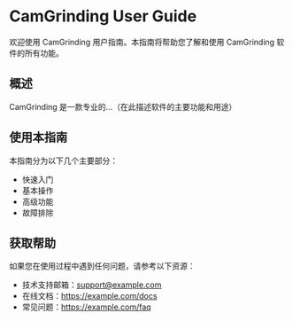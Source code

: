 # CamGrinding User Guide

欢迎使用 CamGrinding 用户指南。本指南将帮助您了解和使用 CamGrinding 软件的所有功能。

## 概述

CamGrinding 是一款专业的...（在此描述软件的主要功能和用途）

## 使用本指南

本指南分为以下几个主要部分：
- 快速入门
- 基本操作
- 高级功能
- 故障排除

## 获取帮助

如果您在使用过程中遇到任何问题，请参考以下资源：
- 技术支持邮箱：support@example.com
- 在线文档：https://example.com/docs
- 常见问题：https://example.com/faq